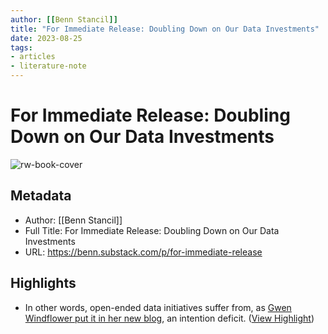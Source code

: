 ```yaml
---
author: [[Benn Stancil]]
title: "For Immediate Release: Doubling Down on Our Data Investments"
date: 2023-08-25
tags: 
- articles
- literature-note
---
```

# For Immediate Release: Doubling Down on Our Data Investments

![rw-book-cover](https://substackcdn.com/image/fetch/f_auto,q_auto:good,fl_progressive:steep/https%3A%2F%2Fsubstack-post-media.s3.amazonaws.com%2Fpublic%2Fimages%2F62a4c3ee-a90d-438a-b661-13b07fe33437_1600x1066.png)

## Metadata
- Author: [[Benn Stancil]]
- Full Title: For Immediate Release: Doubling Down on Our Data Investments
- URL: https://benn.substack.com/p/for-immediate-release

## Highlights
- In other words, open-ended data initiatives suffer from, as [Gwen Windflower put it in her new blog](https://www.gwenwindflower.com/blog/1), an intention deficit. ([View Highlight](https://read.readwise.io/read/01gv6vpeswr7rtpwcm73wc1sr9))
